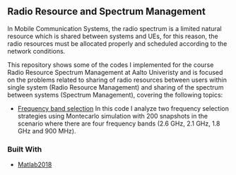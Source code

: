 <!-- Radio Resource and Spectrum Management -->
## Radio Resource and Spectrum Management
In Mobile Communication Systems, the radio spectrum is a limited natural resource which is shared between systems and UEs, for this reason, the radio resources must be allocated properly and scheduled according to the network conditions.

This repository shows some of the codes I implemented for the course Radio Resource Spectrum Management at Aalto Univeristy and is focused on the problems related to sharing of radio resources between users within single system (Radio Resource Management) and sharing of the spectrum between systems (Spectrum Management), covering the following topics:


* [Frequency band selection](frequency-selection)
	In this code I analyze two frequency selection strategies using Montecarlo simulation with 200 snapshots in the scenario where there are four frequency bands (2.6 GHz, 2.1 GHz, 1.8 GHz and 900 MHz).



### Built With
* [Matlab2018](https://se.mathworks.com/products/matlab.html)